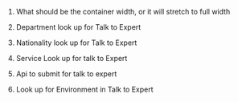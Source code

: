 
1. What should be the container width, or it will stretch to full width

2. Department look up for Talk to Expert
3. Nationality look up for Talk to Expert
4. Service Look up for talk to Expert
5. Api to submit for talk to expert

6. Look up for Environment in Talk to Expert